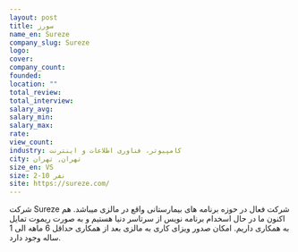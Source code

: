 ```yaml
---
layout: post
title: سورز
name_en: Sureze
company_slug: Sureze
logo: 
cover: 
company_count:
founded:
location: ""
total_review: 
total_interview: 
salary_avg: 
salary_min: 
salary_max: 
rate: 
view_count: 
industry: کامپیوتر، فناوری اطلاعات و اینترنت
city: تهران, تهران
size_en: VS
size: 2-10 نفر
site: https://sureze.com/
---
```


شرکت Sureze شرکت فعال در حوزه برنامه های بیمارستانی واقع در مالزی میباشد. هم اکنون ما در حال اسخدام برنامه نویس از سرتاسر دنیا هستیم و به صورت ریموت تمایل به همکاری داریم. امکان صدور ویزای کاری به مالزی بعد از همکاری حداقل 6 ماهه الی 1 ساله وجود دارد.
